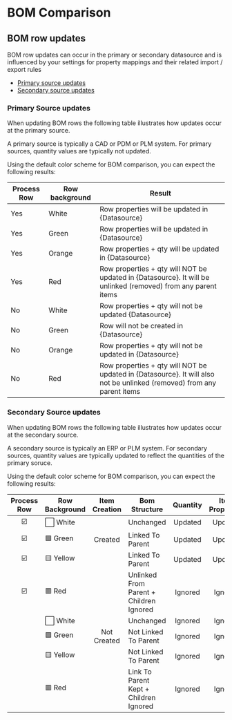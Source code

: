 # BOM Comparison

## BOM row updates

BOM row updates can occur in the primary or secondary datasource and is influenced by your settings for property mappings and their related import / export rules

 * [Primary source updates](#primary-source-updates)
 * [Secondary source updates](#secondary-source-updates)

### Primary Source updates

When updating BOM rows the following table illustrates how updates occur at the primary source.

A primary source is typically a CAD or PDM or PLM system. For primary sources, quantity values are typically not updated.

Using the default color scheme for BOM comparison, you can expect the following results: 

|Process Row|Row background|Result|
|---|---|---|
|Yes|White|Row properties will be updated in {Datasource}|
|Yes|Green|Row properties will be updated in {Datasource}|
|Yes|Orange|Row properties + qty will be updated in {Datasource}|
|Yes|Red|Row properties + qty will NOT be updated in {Datasource}. It will be unlinked (removed) from any parent items|
|No|White|Row properties + qty will not be updated {Datasource}|
|No|Green|Row will not be created in {Datasource}|
|No|Orange|Row properties + qty will not be updated in {Datasource}|
|No|Red|Row properties + qty will NOT be updated in {Datasource}. It will also not be unlinked (removed) from any parent items|

### Secondary Source updates


When updating BOM rows the following table illustrates how updates occur at the secondary source.

A secondary source is typically an ERP or PLM system. For secondary sources, quantity values are typically updated to reflect the quantities of the primary soruce.


Using the default color scheme for BOM comparison, you can expect the following results: 

|Process Row|Row Background|Item Creation|Bom Structure|Quantity|Item Properties|Routings|Derivatives
|:---:|---|:---:|---|:---:|:---:|:---:|:---:|
|☑️|⬜ White||Unchanged|Updated|Updated|?|Processed|
|☑️|🟩 Green|Created|Linked To Parent|Updated|Updated|?|Processed|
|☑️|🟨 Yellow||Linked To Parent|Updated|Updated|?|Processed|
|☑️|🟥 Red||Unlinked From Parent + Children Ignored|Ignored|Ignored|?|Ignored|
||⬜ White||Unchanged|Ignored|Ignored|?|Ignored|
||🟩 Green|Not Created|Not Linked To Parent|Ignored|Ignored|?|Ignored|
||🟨 Yellow||Not Linked To Parent|Ignored|Ignored|?|Ignored|
||🟥 Red||Link To Parent Kept + Children Ignored|Ignored|Ignored|?|Ignored|
 
